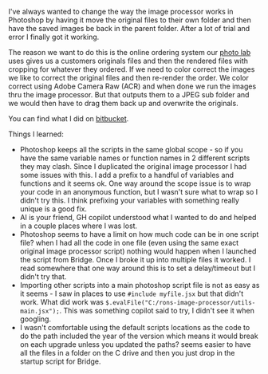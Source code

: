 ---
---

I've always wanted to change the way the image processor works in Photoshop by having it move the original files to their own folder and then have the saved images be back in the parent folder. After a lot of trial and error I finally got it working.

The reason we want to do this is the online ordering system our [photo lab](https://prolabprints.com) uses gives us a customers originals files and then the rendered files with cropping for whatever they ordered. If we need to color correct the images we like to correct the original files and then re-render the order. We color correct using Adobe Camera Raw (ACR) and when done we run the images thru the image processor. But that outputs them to a JPEG sub folder and we would then have to drag them back up and overwrite the originals.

You can find what I did on [bitbucket](https://bitbucket.org/fpl619/rons-image-processor/src/master/).

Things I learned:

- Photoshop keeps all the scripts in the same global scope - so if you have the same variable names or function names in 2 different scripts they may clash. Since I duplicated the original image processor I had some issues with this. I add a prefix to a handful of variables and functions and it seems ok. One way around the scope issue is to wrap your code in an anonymous function, but I wasn't sure what to wrap so I didn't try this. I think prefixing your variables with something really unique is a good fix.
- AI is your friend, GH copilot understood what I wanted to do and helped in a couple places where I was lost.
- Photoshop seems to have a limit on how much code can be in one script file? when I had all the code in one file (even using the same exact original image processor script) nothing would happen when I launched the script from Bridge. Once I broke it up into multiple files it worked. I read somewhere that one way around this is to set a delay/timeout but I didn't try that.
- Importing other scripts into a main photoshop script file is not as easy as it seems - I saw in places to use `#include myfile.jsx` but that didn't work. What did work was `$.evalFile("C:/rons-image-processor/utils-main.jsx");`. This was something copilot said to try, I didn't see it when googling.
- I wasn't comfortable using the default scripts locations as the code to do the path included the year of the version which means it would break on each upgrade unless you updated the paths? seems easier to have all the files in a folder on the C drive and then you just drop in the startup script for Bridge.
